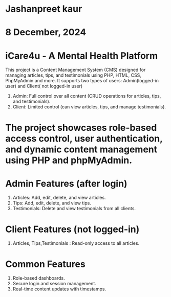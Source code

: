 # Jashanpreet kaur
# 8 December, 2024


#    iCare4u - A Mental Health Platform
     
 This project is a Content Management System (CMS) designed for managing articles, tips, and testimonials using PHP, HTML, CSS, PhpMyAdmin and more. It supports two types of users:
    Admin(logged-in user) and Client( not logged-in user)

1. Admin: Full control over all content (CRUD operations for articles, tips, and testimonials).
2. Client: Limited control (can view articles, tips, and manage testimonials).

# The project showcases role-based access control, user authentication, and dynamic content management using PHP and phpMyAdmin.

# Admin Features  (after login)

1. Articles: Add, edit, delete, and view articles.
2. Tips: Add, edit, delete, and view tips.
3. Testimonials: Delete and view testimonials from all clients.

# Client Features  (not logged-in)

1. Articles, Tips,Testimonials : Read-only access to all articles.

# Common Features   

1. Role-based dashboards.
2. Secure login and session management.
3. Real-time content updates with timestamps.
